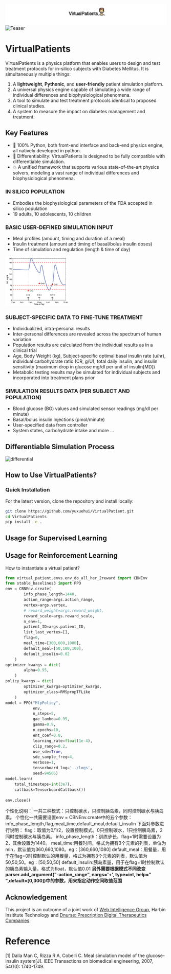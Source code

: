 ![VirtualPatients](img/virtualpatient_logo.png)
![Teaser](img/virtualpatient_sim.png)

# VirtualPatients

<!-- ## 🔥 News

- [2024-12-25] Opensourced offline dataset
- [2024-01-26] Release VritualPatients V1.0 -->

VirtualPatients is a physics platform that enables users to design and test treatment protocols for in-silico subjects with Diabetes Mellitus. It is simultaneously multiple things:

1. A **lightweight**, **Pythonic**, and **user-friendly** patient simulation platform.
2.  A universal physics engine capable of simulating a wide range of individual differences and biophysiological phenomena.
3.  A tool to simulate and test treatment protocols identical to proposed clinical studies.
4.  A system to measure the impact on diabetes management and treatment.


## Key Features

- 🐍 100% Python, both front-end interface and back-end physics engine, all natively developed in python.
- 📐 Differentiability: VirtualPatients is designed to be fully compatible with differentiable simulation. 
- 💥 A unified framework that supports various state-of-the-art physics solvers, modeling a vast range of individual differences and biophysiological phenomena.

### IN SILICO POPULATION
- Embodies the biophysiological parameters of the FDA accepted in silico population
- 19 adults, 10 adolescents, 10 children

### BASIC USER-DEFINED SIMULATION INPUT
- Meal profiles (amount, timing and duration of a meal)
- Insulin treatment (amount and timing of basal/bolus insulin doses)
- Time of simulation and regulation (length & time of day)

<img src="img/bg_level.png" alt="drawing" width="200" class="center"/>

### SUBJECT-SPECIFIC DATA TO FINE-TUNE TREATMENT
- Individualized, intra-personal results
- Inter-personal differences are revealed across the spectrum of human variation
- Population results are calculated from the individual results as in a clinical trial
- Age, Body Weight (kg), Subject-specific optimal basal insulin rate (u/hr), individual carbohydrate ratio (CR, g/U), total daily insulin, and insulin sensitivity (maximum drop in glucose mg/dl per unit of insulin[MD])
- Metabolic testing results may be simulated for individual subjects and incorporated into treatment plans prior

### SIMULATION RESULTS DATA (PER SUBJECT AND POPULATION) 
- Blood glucose (BG) values and simulated sensor readings (mg/dl per minute)
- Basal/bolus insulin injections (pmol/minute)
- User-specified data from controller
- System states, carbohydrate intake and more ...


## Differentiable Simulation Process

![differential](img/virtualpatient_differential.png)

<!-- ### Simulated Environment
VirtualPatients simulates the users' blood glucoses changes, under the intervene of meal size, insulin dosage, and exercise intensity. 

Utilizing the VirtualPatients simulator, one can access a "live" environment just like the real online healthcare environment. This simulator generates virtual patients individually, each beginning with an initial physiological metric, such as blood glucose levels. Algorithms are then tasked with formulating treatment recommendations, encompassing aspects like meal size, insulin dosage, and exercise intensity. Following the implementation of these treatments, the virtual patient provides feedback, indicating how their physiological metrics have responded, akin to the responses one would expect from real-life patients. This feedback loop simulates real-world patient responses, offering valuable insights into the effectiveness of treatment strategies.

1) We provide 30 virtual patients, modified from *the glucose-insulin system* [1], which is the open source part of the DMMS.R and T1DM simulators developed by The Epsilon Group and has been certified by the US FDA. The glucose-insulin system is an existing dynamic model of glucose ingestion and absorption, which is obtained through an extremely challenging triple tracer meal protocol by tracking the glucose conversion dynamic in the meals of 204 normal individuals. 

2) Besides, we provide 9 real-wrold patients trained through dataset from Dnurse. How these nine patients were trained is described in:

3) Each patient (both 30 virtual patients and 9 real-world patients) is associated with 61 static attributes. Here, static/dynmaic means whether the features will change during an interactive process. The attributes information about involve patient age, patient gender, patient , etc.

4) We provide  -->

## How to Use VirtualPatients?
### Quick Installation
For the latest version, clone the repository and install locally:
```bash
git clone https://github.com/yuxuehui/VirtualPatient.git
cd VirtualPatients
pip install -e .
```

## Usage for Supervised Learning

## Usage for Reinforcement Learning

How to instantiate a virtual patient?
```python
from virtual_patient.envs.env_do_all_her_2reward import CBNEnv
from stable_baselines3 import PPO
env = CBNEnv.create(
        info_phase_length=1440,
        action_range=args.action_range,
        vertex=args.vertex,
        # reward_weight=args.reward_weight,
        reward_scale=args.reward_scale,
        n_env=1,
        patient_ID=args.patient_ID,
        list_last_vertex=[],
        flag=0,
        meal_time=[300,600,1000],
        default_meal=[50,100,100],
        default_insulin=0.02
    )
optimizer_kwargs = dict(
        alpha=0.95,
    )
policy_kwargs = dict(
        optimizer_kwargs=optimizer_kwargs,
        optimizer_class=RMSpropTFLike
    )
model = PPO("MlpPolicy",
            env,
            n_steps=5,
            gae_lambda=0.95,
            gamma=0.9,
            n_epochs=10,
            ent_coef=0.0,
            learning_rate=float(1e-4),
            clip_range=0.2,
            use_sde=True,
            sde_sample_freq=4,
            verbose=1,
            tensorboard_log='../logs',
            seed=94566)
model.learn(
    total_timesteps=int(3e7),
    callback=TensorboardCallback())

env.close()
```

个性化说明：
一共三种模式：只控制碳水，只控制胰岛素，同时控制碳水与胰岛素。
个性化一共需要设置env = CBNEnv.create中的五个参数：info_phase_length,flag,meal_time,default_meal,default_insulin
下面对参数进行说明：
flag：取值为0/1/2，设置控制模式。0只控制碳水，1只控制胰岛素，2同时控制碳水与胰岛素。
info_phase_length：训练步长，flag=1时需要设置为2，其余设置为1440。
meal_time:用餐时间，格式为拥有3个元素的列表，单位为min，默认值为360,660,1080。eg：[360,660,1080]
default_meal：用餐量，用于在flag=0时控制默认的用餐量，格式为拥有3个元素的列表，默认值为50,50,50。eg：[50,50,50]
default_insulin:胰岛素量，用于在flag=1时控制默认的胰岛素输入量，格式为float，默认值0.01
**另外需要根据模式不同改变parser.add_argument("-action_range", nargs='+', type=int, help=" ",default=[0,300])中的参数，用来指定动作空间取值范围**


## Acknowledgement
This project is an outcome of a joint work of [Web Intelligence Group](http://wi.hit.edu.cn/), Harbin Insititute Technology and [Dnurse: Prescription Digital Therapeutics Companies](https://www.dnurse.com/v2/en/).

# Reference
[1] Dalla Man C, Rizza R A, Cobelli C. Meal simulation model of the glucose-insulin system[J]. IEEE Transactions on biomedical engineering, 2007, 54(10): 1740-1749.